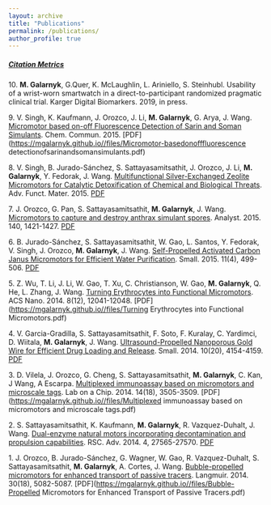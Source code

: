 ```yaml
---
layout: archive
title: "Publications"
permalink: /publications/
author_profile: true
---
```


<h5> <a href="https://scholar.google.com/citations?user=G567BHUAAAAJ&hl=en" alt = "Galarnyk Michael Citation Metrics">Citation Metrics</a></h5>

10\. <b>M. Galarnyk</b>, G.Quer, K. McLaughlin, L. Ariniello, S. Steinhubl. Usability of a wrist-worn smartwatch in a direct-to-participant randomized pragmatic clinical trial. Karger Digital Biomarkers. 2019, in press.  

9\. V. Singh, K. Kaufmann, J. Orozco, J. Li, <b>M. Galarnyk</b>, G. Arya, J. Wang. [Micromotor based on-off Fluorescence Detection of Sarin and Soman Simulants](https://pubs.rsc.org/en/content/articlelanding/2015/CC/C5CC04120A#!divAbstract). Chem. Commun. 2015. [PDF](https://mgalarnyk.github.io//files/Micromotor-basedonofffluorescence detectionofsarinandsomansimulants.pdf)

8\. V. Singh, B. Jurado-S&aacute;nchez, S. Sattayasamitsathit, J. Orozco, J. Li, <b>M. Galarnyk</b>, Y. Fedorak, J. Wang. [Multifunctional Silver-Exchanged Zeolite Micromotors for Catalytic Detoxification of Chemical and Biological Threats](https://onlinelibrary.wiley.com/doi/abs/10.1002/adfm.201500033). Adv. Funct. Mater. 2015. [PDF](https://mgalarnyk.github.io//files/Multifunctional_Silver-Exchanged_Zeolite.pdf)

7\. J. Orozco, G. Pan, S. Sattayasamitsathit, <b>M. Galarnyk</b>, J. Wang. [Micromotors to capture and destroy anthrax simulant spores](https://pubs.rsc.org/en/content/articlelanding/2015/AN/C4AN02169J#!divAbstract). Analyst. 2015. 140, 1421-1427. [PDF](https://mgalarnyk.github.io//files/Micromotors_to_capture_and_destroy_anthr.pdf)

6\. B. Jurado-S&aacute;nchez, S. Sattayasamitsathit, W. Gao, L. Santos, Y. Fedorak, V. Singh, J. Orozco, <b>M. Galarnyk</b>, J. Wang. [Self-Propelled Activated Carbon Janus Micromotors for Efficient Water Purification](https://onlinelibrary.wiley.com/doi/abs/10.1002/smll.201402215). Small. 2015. 11(4), 499-506. [PDF](https://mgalarnyk.github.io//files/Self-Propelled_Activated_Carbon_Janus_Mi.pdf)

5\. Z. Wu, T. Li, J. Li, W. Gao, T. Xu, C. Christianson, W. Gao, <b>M. Galarnyk</b>, Q. He, L. Zhang, J. Wang. [Turning Erythrocytes into Functional Micromotors](https://pubs.acs.org/doi/10.1021/nn506200x). ACS Nano. 2014. 8(12), 12041-12048.  [PDF](https://mgalarnyk.github.io//files/Turning Erythrocytes into Functional Micromotors.pdf)

4\. V. Garcia-Gradilla, S. Sattayasamitsathit, F. Soto, F. Kuralay, C. Yardimci, D. Wiitala, <b>M. Galarnyk</b>, J. Wang. [Ultrasound-Propelled Nanoporous Gold Wire for Efficient Drug Loading and Release](https://onlinelibrary.wiley.com/doi/abs/10.1002/smll.201401013). Small. 2014. 10(20), 4154-4159. [PDF](https://mgalarnyk.github.io//files/Ultrasound-Propelled_Nanoporous_Gold_Wir.pdf)

3\. D. Vilela, J. Orozco, G. Cheng, S. Sattayasamitsathit, <b>M. Galarnyk</b>, C. Kan, J Wang, A Escarpa. [Multiplexed immunoassay based on micromotors and microscale tags](https://pubs.rsc.org/en/content/articlelanding/2014/LC/C4LC00596A#!divAbstract). Lab on a Chip. 2014. 14(18), 3505-3509. [PDF](https://mgalarnyk.github.io//files/Multiplexed immunoassay based on micromotors and microscale tags.pdf)

2\. S. Sattayasamitsathit, K. Kaufmann, <b>M. Galarnyk</b>, R. Vazquez-Duhalt, J. Wang. [Dual-enzyme natural motors incorporating decontamination and propulsion capabilities](https://pubs.rsc.org/en/content/articlehtml/2014/ra/c4ra04341c). RSC. Adv. 2014. 4, 27565-27570. [PDF](https://mgalarnyk.github.io//files/Dual-enzyme_natural_motors_incorporating.pdf)

1\. J. Orozco, B. Jurado-S&aacute;nchez, G. Wagner, W. Gao, R. Vazquez-Duhalt, S. Sattayasamitsathit, <b>M. Galarnyk</b>, A. Cortes, J. Wang. [Bubble-propelled micromotors for enhanced transport of passive tracers](https://pubs.acs.org/doi/10.1021/la500819r). Langmuir. 2014. 30(18), 5082-5087. [PDF](https://mgalarnyk.github.io//files/Bubble-Propelled Micromotors for Enhanced Transport of Passive Tracers.pdf)
